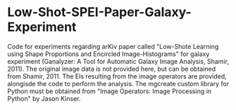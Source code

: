 # Low-Shot-SPEI-Paper-Galaxy-Experiment
Code for experiments regarding arKiv paper called "Low-Shote Learning using Shape Proportions and Encircled Image-Histograms" for galaxy experiment (Ganalyzer: A Tool for Automatic Galaxy Image Analysis, Shamir, 2011).  The original image data is not provided here, but can be obtained from Shamir, 2011.  The EIs resulting from the image operators are provided, alongisde the code to perform the analysis.  The mgcreate custom library for Python must be obtained from "Image Operators: Image Processing in Python" by Jason Kinser. 
